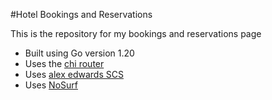 #Hotel Bookings and Reservations

This is the repository for my bookings and reservations page

- Built using Go version 1.20
- Uses the [chi router](github.com/go-chi/chi/v5)
- Uses [alex edwards SCS](github.com/alexedwards/scs/v2)
- Uses [NoSurf](github.com/justinas/nosurf)
